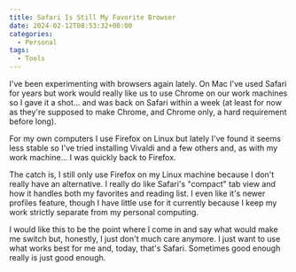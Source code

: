 ```yaml
---
title: Safari Is Still My Favorite Browser
date: 2024-02-12T08:53:32+00:00
categories:
  - Personal
tags:
  - Tools
---
```


I've been experimenting with browsers again lately. On Mac I've used Safari for years but work would really like us to use Chrome on our work machines so I gave it a shot... and was back on Safari within a week (at least for now as they're supposed to make Chrome, and Chrome only, a hard requirement before long).

For my own computers I use Firefox on Linux but lately I've found it seems less stable so I've tried installing Vivaldi and a few others and, as with my work machine... I was quickly back to Firefox.

The catch is, I still only use Firefox on my Linux machine because I don't really have an alternative. I really do like Safari's "compact" tab view and how it handles both my favorites and reading list. I even like it's newer profiles feature, though I have little use for it currently because I keep my work strictly separate from my personal computing.

I would like this to be the point where I come in and say what would make me switch but, honestly, I just don't much care anymore. I just want to use what works best for me and, today, that's Safari. Sometimes good enough really is just good enough.